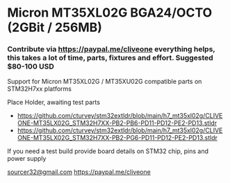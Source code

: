 # Micron MT35XL02G BGA24/OCTO (2GBit / 256MB)
### Contribute via   https://paypal.me/cliveone  everything helps, this takes a lot of time, parts, fixtures and effort. Suggested $80-100 USD

Support for Micron MT35XL02G / MT35XU02G compatible parts on STM32H7xx platforms

Place Holder, awaiting test parts

  * https://github.com/cturvey/stm32extldr/blob/main/h7_mt35xl02g/CLIVEONE-MT35LX02G_STM32H7XX-PB2-PB6-PD11-PD12-PE2-PD13.stldr
  * https://github.com/cturvey/stm32extldr/blob/main/h7_mt35xl02g/CLIVEONE-MT35LX02G_STM32H7XX-PB2-PG6-PD11-PD12-PE2-PD13.stldr

If you need a test build provide board details on STM32 chip, pins and power supply

sourcer32@gmail.com
https://paypal.me/cliveone
